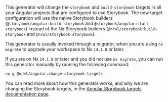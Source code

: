 This generator will change the `storybook` and `build-storybook` targets in all your Angular projects that are configured to use Storybook. The new target configuration will use the native Storybook builders (`@storybook/angular:build-storybook` and `@storybook/angular:start-storybook`) instead of the Nx Storybook builders (`@nrwl/storybook:build-storybook` and `@nrwl/storybook:storybook`).

This generator is usually invoked through a migrator, when you are using `nx migrate` to upgrade your workspace to Nx `14.1.8` or later.

If you are on Nx `14.1.8` or later and you did not use `nx migrate`, you can run this generator manually by running the following command:

```bash
nx g @nrwl/angular:change-storybook-targets
```

You can read more about how this generator works, and why we are changing the Storybook targets, in the [Angular Storybook targets documentation page](/storybook/angular-storybook-targets).
